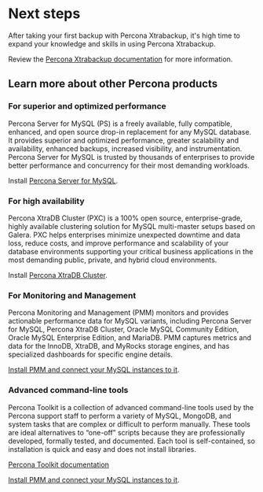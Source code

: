 # Next steps

After taking your first backup with Percona Xtrabackup, it's high time to expand your knowledge and skills in using Percona Xtrabackup.

Review the [Percona Xtrabackup documentation](https://docs.percona.com/percona-xtrabackup/8.0/) for more information.

## Learn more about other Percona products

### For superior and optimized performance

Percona Server for MySQL (PS) is a freely available, fully compatible, enhanced, and open source drop-in replacement for any MySQL database. It provides superior and optimized performance, greater scalability and availability, enhanced backups, increased visibility, and instrumentation. Percona Server for MySQL is trusted by thousands of enterprises to provide better performance and concurrency for their most demanding workloads.

Install [Percona Server for MySQL](https://docs.percona.com/percona-server/8.0/installation.html).

### For high availability

Percona XtraDB Cluster (PXC) is a 100% open source, enterprise-grade, highly available clustering solution for MySQL multi-master setups based on Galera. PXC helps enterprises minimize unexpected downtime and data loss, reduce costs, and improve performance and scalability of your database environments supporting your critical business applications in the most demanding public, private, and hybrid cloud environments. 

Install [Percona XtraDB Cluster](https://docs.percona.com/percona-xtradb-cluster/8.0/install/index.html).

### For Monitoring and Management

Percona Monitoring and Management (PMM) monitors and provides actionable performance data for MySQL variants, including Percona Server for MySQL, Percona XtraDB Cluster, Oracle MySQL Community Edition, Oracle MySQL Enterprise Edition, and MariaDB. PMM captures metrics and data for the InnoDB, XtraDB, and MyRocks storage engines, and has specialized dashboards for specific engine details.

[Install PMM and connect your MySQL instances to it](https://docs.percona.com/percona-monitoring-and-management/get-started/index.html).

### Advanced command-line tools

Percona Toolkit is a collection of advanced command-line tools used by the Percona support staff to perform a variety of MySQL, MongoDB, and system tasks that are complex or difficult to perform manually. These tools are ideal alternatives to “one-off” scripts because they are professionally developed, formally tested, and documented. Each tool is self-contained, so installation is quick and easy and does not install libraries.

[Percona Toolkit documentation](https://docs.percona.com/percona-toolkit/)

[Install PMM and connect your MySQL instances to it](https://docs.percona.com/percona-monitoring-and-management/get-started/index.html).
